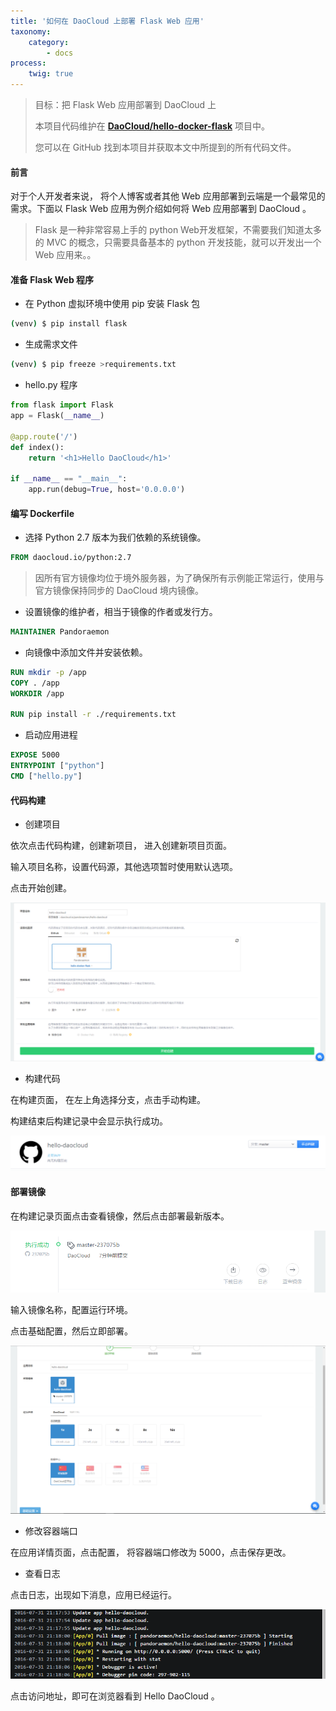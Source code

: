 ```yaml
---
title: '如何在 DaoCloud 上部署 Flask Web 应用'
taxonomy:
    category:
        - docs
process:
    twig: true
---
```




> 目标：把 Flask Web 应用部署到 DaoCloud 上
> 
> 本项目代码维护在 **[DaoCloud/hello-docker-flask](https://github.com/DaoCloud/hello-docker-flask)** 项目中。
>
> 您可以在 GitHub 找到本项目并获取本文中所提到的所有代码文件。

#### 前言

对于个人开发者来说， 将个人博客或者其他 Web 应用部署到云端是一个最常见的需求。下面以 Flask Web 应用为例介绍如何将 Web 应用部署到 DaoCloud 。

> Flask 是一种非常容易上手的 python Web开发框架，不需要我们知道太多的 MVC 的概念，只需要具备基本的 python 开发技能，就可以开发出一个 Web 应用来。。

#### 准备 Flask Web 程序

* 在 Python 虚拟环境中使用 pip 安装 Flask 包

```bash
(venv) $ pip install flask
```

* 生成需求文件

```bash
(venv) $ pip freeze >requirements.txt
```

* hello.py 程序

```python
from flask import Flask
app = Flask(__name__)

@app.route('/')
def index():
    return '<h1>Hello DaoCloud</h1>'

if __name__ == "__main__":
    app.run(debug=True, host='0.0.0.0')
```


#### 编写 Dockerfile

- 选择 Python 2.7 版本为我们依赖的系统镜像。

```dockerfile
FROM daocloud.io/python:2.7
```

> 因所有官方镜像均位于境外服务器，为了确保所有示例能正常运行，使用与官方镜像保持同步的 DaoCloud 境内镜像。   

- 设置镜像的维护者，相当于镜像的作者或发行方。

```dockerfile
MAINTAINER Pandoraemon
```

- 向镜像中添加文件并安装依赖。

```dockerfile
RUN mkdir -p /app
COPY . /app
WORKDIR /app

RUN pip install -r ./requirements.txt
```

- 启动应用进程

```dockerfile
EXPOSE 5000
ENTRYPOINT ["python"]
CMD ["hello.py"]
```


#### 代码构建

- 创建项目

依次点击代码构建，创建新项目， 进入创建新项目页面。

输入项目名称，设置代码源，其他选项暂时使用默认选项。

点击开始创建。

![](create-project.PNG)

- 构建代码

在构建页面， 在左上角选择分支，点击手动构建。

构建结束后构建记录中会显示执行成功。

![](create-project2.PNG)

#### 部署镜像


在构建记录页面点击查看镜像，然后点击部署最新版本。

![](create-success.PNG)

输入镜像名称，配置运行环境。

点击基础配置，然后立即部署。

![](createApp.PNG)


- 修改容器端口

在应用详情页面，点击配置， 将容器端口修改为 5000，点击保存更改。

- 查看日志

点击日志，出现如下消息，应用已经运行。

![](log.PNG)

点击访问地址，即可在浏览器看到 Hello DaoCloud 。





